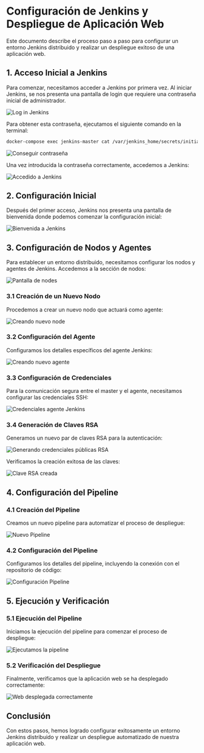 # Configuración de Jenkins y Despliegue de Aplicación Web

Este documento describe el proceso paso a paso para configurar un entorno Jenkins distribuido y realizar un despliegue exitoso de una aplicación web.

## 1. Acceso Inicial a Jenkins

Para comenzar, necesitamos acceder a Jenkins por primera vez. Al iniciar Jenkins, se nos presenta una pantalla de login que requiere una contraseña inicial de administrador.

![Log in Jenkins](imagenes\image.png)

Para obtener esta contraseña, ejecutamos el siguiente comando en la terminal:

```bash
docker-compose exec jenkins-master cat /var/jenkins_home/secrets/initialAdminPassword
```

![Conseguir contraseña](imagenes\image-1.png)

Una vez introducida la contraseña correctamente, accedemos a Jenkins:

![Accedido a Jenkins](imagenes\image-2.png)

## 2. Configuración Inicial

Después del primer acceso, Jenkins nos presenta una pantalla de bienvenida donde podemos comenzar la configuración inicial:

![Bienvenida a Jenkins](imagenes\image-3.png)

## 3. Configuración de Nodos y Agentes

Para establecer un entorno distribuido, necesitamos configurar los nodos y agentes de Jenkins. Accedemos a la sección de nodos:

![Pantalla de nodes](imagenes\image-4.png)

### 3.1 Creación de un Nuevo Nodo

Procedemos a crear un nuevo nodo que actuará como agente:

![Creando nuevo node](imagenes\image-5.png)

### 3.2 Configuración del Agente

Configuramos los detalles específicos del agente Jenkins:

![Creando nuevo agente](imagenes\image-9.png)

### 3.3 Configuración de Credenciales

Para la comunicación segura entre el master y el agente, necesitamos configurar las credenciales SSH:

![Credenciales agente Jenkins](imagenes\image-6.png)

### 3.4 Generación de Claves RSA

Generamos un nuevo par de claves RSA para la autenticación:

![Generando credenciales públicas RSA](imagenes\image-7.png)

Verificamos la creación exitosa de las claves:

![Clave RSA creada](imagenes\image-8.png)

## 4. Configuración del Pipeline

### 4.1 Creación del Pipeline

Creamos un nuevo pipeline para automatizar el proceso de despliegue:

![Nuevo Pipeline](imagenes\image-10.png)

### 4.2 Configuración del Pipeline

Configuramos los detalles del pipeline, incluyendo la conexión con el repositorio de código:

![Configuración Pipeline](imagenes\image-11.png)

## 5. Ejecución y Verificación

### 5.1 Ejecución del Pipeline

Iniciamos la ejecución del pipeline para comenzar el proceso de despliegue:

![Ejecutamos la pipeline](imagenes\image-12.png)

### 5.2 Verificación del Despliegue

Finalmente, verificamos que la aplicación web se ha desplegado correctamente:

![Web desplegada correctamente](imagenes\image-13.png)

## Conclusión

Con estos pasos, hemos logrado configurar exitosamente un entorno Jenkins distribuido y realizar un despliegue automatizado de nuestra aplicación web.